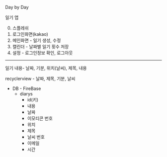 Day by Day

일기 앱

0. 스플레쉬
1. 로그인화면(kakao)
2. 메인화면 - 일기 생성, 수정
3. 캘린더 - 날짜별 일기 횟수 저장
4. 설정 - 로그인정보 확인, 로그아웃
--------
일기 내용- 날짜, 기분, 위치(날씨), 제목, 내용

recyclerview - 날짜, 제목, 기분, 날씨

* DB - FireBase
  * diarys
    * id(키)
    * 내용
    * 날짜
    * 이모티콘 번호
    * 위치
    * 제목
    * 날씨 번호
    * 이메일
    * 시간
